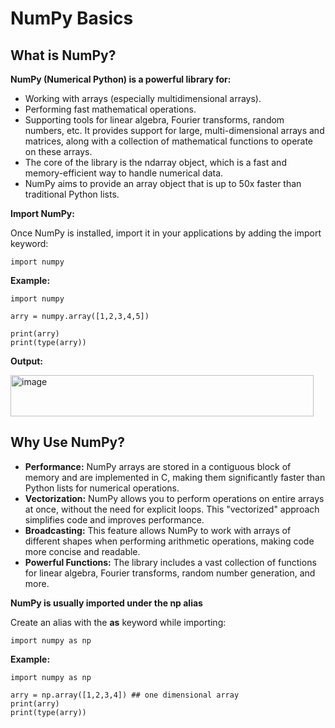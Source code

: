 # NumPy Basics

## **What is NumPy?**

**NumPy (Numerical Python) is a powerful library for:**

* Working with arrays (especially multidimensional arrays).
* Performing fast mathematical operations.
* Supporting tools for linear algebra, Fourier transforms, random numbers, etc. It provides support for large, multi-dimensional arrays and matrices, along with a collection of mathematical functions to operate on these arrays.
* The core of the library is the ndarray object, which is a fast and memory-efficient way to handle numerical data.
* NumPy aims to provide an array object that is up to 50x faster than traditional Python lists.


**Import NumPy:**

Once NumPy is installed, import it in your applications by adding the import keyword:
```
import numpy
```

**Example:**
```
import numpy

arry = numpy.array([1,2,3,4,5])

print(arry)
print(type(arry))
```
**Output:**

<img width="485" height="66" alt="image" src="https://github.com/user-attachments/assets/295c304d-6a51-4135-8a15-b328a99a8e29" />


## **Why Use NumPy?**

* **Performance:** NumPy arrays are stored in a contiguous block of memory and are implemented in C, making them significantly faster than Python lists for numerical operations.
* **Vectorization:** NumPy allows you to perform operations on entire arrays at once, without the need for explicit loops. This "vectorized" approach simplifies code and improves performance.
* **Broadcasting:** This feature allows NumPy to work with arrays of different shapes when performing arithmetic operations, making code more concise and readable.
* **Powerful Functions:** The library includes a vast collection of functions for linear algebra, Fourier transforms, random number generation, and more.

**NumPy is usually imported under the np alias**

Create an alias with the **as** keyword while importing:

```
import numpy as np
```
**Example:**

```
import numpy as np

arry = np.array([1,2,3,4]) ## one dimensional array
print(arry)
print(type(arry))
```
